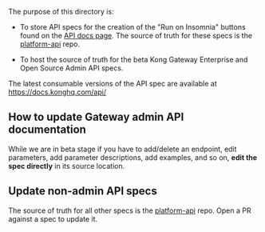 The purpose of this directory is: 

* To store API specs for the creation of the  "Run on Insomnia" buttons found on the [API docs page](https://docs.konghq.com/api/). The source of truth for these specs is the [platform-api](https://github.com/Kong/platform-api) repo.

* To host the source of truth for the beta Kong Gateway Enterprise and Open Source Admin API specs.


The latest consumable versions of the API spec are available at https://docs.konghq.com/api/


## How to update Gateway admin API documentation

While we are in beta stage if you have to add/delete an endpoint, edit parameters, add parameter descriptions, add examples, and so on, **edit the spec directly** in its source location.


## Update non-admin API specs

The source of truth for all other specs is the [platform-api](https://github.com/Kong/platform-api) repo. Open a PR against a spec to update it.
